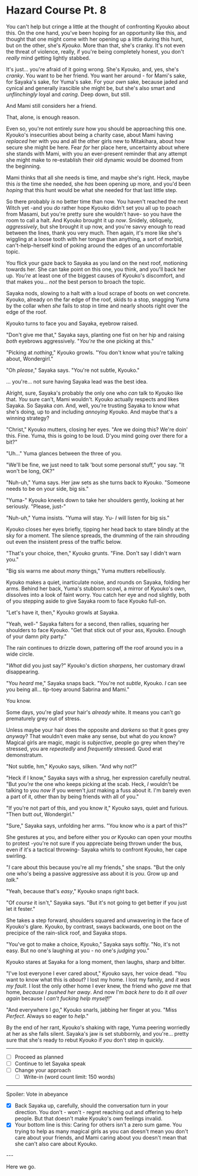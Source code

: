 # Hazard Course Pt. 8

You can't help but cringe a little at the thought of confronting Kyouko about this. On the one hand, you've been hoping for an opportunity like this, and thought that one might come with her opening up a little during this hunt, but on the other, she's *Kyouko*. More than that, she's cranky. It's not even the threat of violence, really, if you're being completely honest, you don't *really* mind getting lightly stabbed.

It's just... you're afraid of it going wrong. She's Kyouko, and, yes, she's *cranky*. You want to be her friend. You want her around - for Mami's sake, for Sayaka's sake, for Yuma's sake. For your *own* sake, because jaded and cynical and generally irascible she might be, but she's also smart and *unflinchingly* loyal and *caring*. Deep down, but still.

And Mami still considers her a friend.

That, alone, is enough reason.

Even so, you're not entirely *sure* how you should be approaching this one. Kyouko's insecurities about being a charity case, about Mami having *replaced* her with you and all the other girls new to Mitakihara, about how secure she might be here. Fear *for* her place here, uncertainty about where she stands with Mami, with you an ever-present reminder that any attempt she might make to re-establish their old dynamic would be doomed from the beginning.

Mami thinks that all she needs is time, and maybe she's right. Heck, maybe this *is* the time she needed, she *has* been opening up more, and you'd been *hoping* that this hunt would be what she needed for that last little step.

So there probably *is* no better time than now. You haven't reached the next Witch yet -and you *do* rather hope Kyouko didn't set you all up to poach from Masami, but you're pretty sure she wouldn't have- so you have the room to call a halt. And Kyouko brought it up *now*. Snidely, obliquely, *aggressively*, but she brought it up now, and you're savvy enough to read between the lines, thank you very much. Then again, it's more like she's wiggling at a loose tooth with her tongue than anything, a sort of morbid, can't-help-herself kind of poking around the edges of an uncomfortable topic.

You flick your gaze back to Sayaka as you land on the next roof, motioning towards her. She can take point on this one, you think, and you'll back her up. *You're* at least one of the biggest causes of Kyouko's discomfort, and that makes you... *not* the best person to broach the topic.

Sayaka nods, slowing to a halt with a loud scrape of boots on wet concrete. Kyouko, already on the far edge of the roof, skids to a stop, snagging Yuma by the collar when *she* fails to stop in time and nearly shoots right over the edge of the roof.

Kyouko turns to face you and Sayaka, eyebrow raised.

"Don't give me that," Sayaka says, planting one fist on her hip and raising *both* eyebrows aggressively. "*You're* the one picking at this."

"Picking at *nothing*," Kyouko growls. "You don't know what you're talking about, Wondergirl."

"Oh *please*," Sayaka says. "You're not subtle, Kyouko."

... you're... not sure having Sayaka lead was the best idea.

Alright, sure, Sayaka's probably the only one who *can* talk to Kyouko like that. *You* sure can't, Mami wouldn't. Kyouko actually respects and likes Sayaka. So Sayaka *can*. And, well, you're trusting Sayaka to know what she's doing, up to and including *annoying* Kyouko. And maybe that's a winning strategy?

"Christ," Kyouko mutters, closing her eyes. "Are we doing this? We're doin' this. Fine. Yuma, this is going to be loud. D'you mind going over there for a bit?"

"Uh..." Yuma glances between the three of you.

"We'll be fine, we just need to talk 'bout some personal stuff," you say. "It won't be long, OK?"

"Nuh-uh," Yuma says. Her jaw sets as she turns back to Kyouko. "Someone needs to be on your side, big sis."

"Yuma-" Kyouko kneels down to take her shoulders gently, looking at her seriously. "Please, just-"

"Nuh-*uh*," Yuma insists. "Yuma will stay. Yu- *I* will listen for big sis."

Kyouko closes her eyes briefly, tipping her head back to stare blindly at the sky for a moment. The silence spreads, the drumming of the rain shrouding out even the insistent press of the traffic below.

"That's your choice, then," Kyouko grunts. "Fine. Don't say I didn't warn you."

"Big sis warns me about *many* things," Yuma mutters rebelliously.

Kyouko makes a quiet, inarticulate noise, and rounds on Sayaka, folding her arms. Behind her back, Yuma's stubborn scowl, a mirror of Kyouko's own, dissolves into a look of faint worry. You catch her eye and nod slightly, both of you stepping aside to give Sayaka room to face Kyouko full-on.

"Let's have it, then," Kyouko growls at Sayaka.

"Yeah, well-" Sayaka falters for a second, then rallies, squaring her shoulders to face Kyouko. "Get that stick out of your ass, Kyouko. Enough of your damn pity party."

The rain continues to drizzle down, pattering off the roof around you in a wide circle.

"*What* did you just say?" Kyouko's diction *sharpens*, her customary drawl disappearing.

"You *heard* me," Sayaka snaps back. "You're not *subtle*, Kyouko. *I* can see you being all... tip-toey around Sabrina and Mami."

You know.

Some days, you're glad your hair's *already* white. It means you can't go prematurely grey out of stress.

Unless maybe your hair does the opposite and *darkens* so that it goes grey *anyway*? That wouldn't even make any sense, but what do *you* know? Magical girls are magic, magic is *subjective*, people go grey when they're stressed, you are *repeatedly* and *frequently* stressed. Quod erat demonstratum.

"Not subtle, hm," Kyouko says, silken. "And why not?"

"Heck if I know," Sayaka says with a shrug, her expression carefully neutral. "But *you're* the one who keeps picking at the scab. Heck, *I* wouldn't be talking to you *now* if you weren't *just* making a fuss about it. I'm barely even a part of it, other than by being friends with all of you."

"If you're not part of this, and you know it," Kyouko says, quiet and furious. "Then butt *out*, Wondergirl."

"Sure," Sayaka says, unfolding her arms. "You know who *is* a part of this?"

She gestures at you, and before either you *or* Kyouko can open your mouths to protest -you're not sure if you appreciate being thrown under the bus, even if it's a tactical throwing- Sayaka whirls to confront Kyouko, her cape swirling.

"*I* care about this because you're all my friends," she snaps. "But the only one who's being a passive aggressive ass about it is *you*. Grow up and *talk*."

"Yeah, because that's *easy*," Kyouko snaps right back.

"Of *course* it isn't," Sayaka says. "But it's not going to get better if you just let it fester."

She takes a step forward, shoulders squared and unwavering in the face of Kyouko's glare. Kyouko, by contrast, sways backwards, one boot on the precipice of the rain-slick roof, and Sayaka stops.

"You've got to make a choice, Kyouko," Sayaka says softly. "No, it's not easy. But no one's laughing at you - no one's *judging* you."

Kyouko stares at Sayaka for a long moment, then laughs, sharp and bitter.

"I've lost everyone I ever cared about," Kyouko says, her voice dead. "You want to know what this is *about*? I lost my home. I lost my family, and *it was my fault*. I lost the only other home I ever knew, the friend who *gave* me that home, *because I pushed her away*. And now I'm *back here* to do it *all over again* because I *can't fucking help myself!*"

"And everywhere I *go*," Kyouko snarls, jabbing her finger at you. "Miss *Perfect*. Always so eager to *help*."

By the end of her rant, Kyouko's shaking with rage, Yuma peering worriedly at her as she falls silent. Sayaka's jaw is set stubbornly, and you're... pretty sure that she's ready to rebut Kyouko if *you* don't step in quickly.

---

- [ ] Proceed as planned
- [ ] Continue to let Sayaka speak
- [ ] Change your approach
  - [ ] Write-in (word count limit: 150 words)

---

Spoiler: Vote in abeyance

- [x] Back Sayaka up, carefully, should the conversation turn in your direction. You don't - won't - regret reaching out and offering to help people. But that doesn't make Kyouko's own feelings invalid.
- [x] Your bottom line is this: Caring for others isn't a zero sum game. You trying to help as many magical girls as you can doesn't mean you don't care about your friends, and Mami caring about you doesn't mean that she can't also care about Kyouko.

---​

Here we go.
